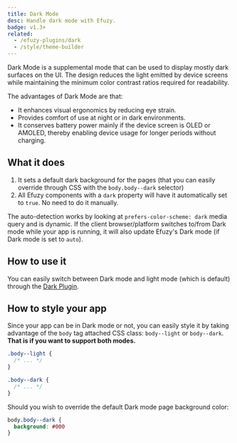 ```yaml
---
title: Dark Mode
desc: Handle dark mode with Efuzy.
badge: v1.3+
related:
  - /efuzy-plugins/dark
  - /style/theme-builder
---
```


Dark Mode is a supplemental mode that can be used to display mostly dark surfaces on the UI. The design reduces the light emitted by device screens while maintaining the minimum color contrast ratios required for readability.

The advantages of Dark Mode are that:
* It enhances visual ergonomics by reducing eye strain.
* Provides comfort of use at night or in dark environments.
* It conserves battery power mainly if the device screen is OLED or AMOLED, thereby enabling device usage for longer periods without charging.

## What it does

1. It sets a default dark background for the pages (that you can easily override through CSS with the `body.body--dark` selector)
2. All Efuzy components with a `dark` property will have it automatically set to `true`. No need to do it manually.

The auto-detection works by looking at `prefers-color-scheme: dark` media query and is dynamic. If the client browser/platform switches to/from Dark mode while your app is running, it will also update Efuzy's Dark mode (if Dark mode is set to `auto`).

## How to use it

You can easily switch between Dark mode and light mode (which is default) through the [Dark Plugin](/efuzy-plugins/dark).

## How to style your app

Since your app can be in Dark mode or not, you can easily style it by taking advantage of the `body` tag attached CSS class: `body--light` or `body--dark`. **That is if you want to support both modes.**

```css
.body--light {
  /* ... */
}

.body--dark {
  /* ... */
}
```

Should you wish to override the default Dark mode page background color:

```css
body.body--dark {
  background: #000
}
```
